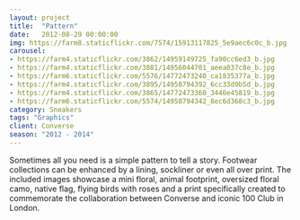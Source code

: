 ```yaml
---
layout: project
title:  "Pattern"
date:   2012-08-29 00:00:00
img: https://farm8.staticflickr.com/7574/15913117825_5e9aec6c0c_b.jpg
carousel:
- https://farm4.staticflickr.com/3862/14959149725_fa90cc6ed3_b.jpg
- https://farm4.staticflickr.com/3881/14956044701_aeea037c8e_b.jpg
- https://farm6.staticflickr.com/5576/14772473240_ca1835377a_b.jpg
- https://farm4.staticflickr.com/3895/14958794392_6cc33d9b5d_b.jpg
- https://farm4.staticflickr.com/3865/14772473360_3446e45819_b.jpg
- https://farm6.staticflickr.com/5574/14958794342_8ec6d368c3_b.jpg
category: Sneakers
tags: "Graphics"
client: Converse
season: "2012 - 2014"
---
```

Sometimes all you need is a simple pattern to tell a story. Footwear collections can be enhanced by a lining, sockliner or even all over print. The included images showcase a mini floral, animal footprint, oversized floral camo, native flag, flying birds with roses and a print specifically created to commemorate the collaboration between Converse and iconic 100 Club in London.
